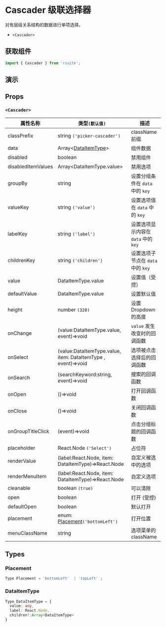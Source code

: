 # Cascader 级联选择器

对有层级关系结构的数据进行单项选择。

* `<Cascader>`

## 获取组件

```js
import { Cascader } from 'rsuite';
```

## 演示

<!--{demo}-->

## Props

### `<Cascader>`

| 属性名称           | 类型`(默认值)`                                               | 描述                                 |
| ------------------ | ------------------------------------------------------------ | ------------------------------------ |
| classPrefix        | string `('picker-cascader')`                                 | className 前缀                       |
| data               | Array&lt;[DataItemType](#DataItemType)&gt;                   | 组件数据                             |
| disabled           | boolean                                                      | 禁用组件                             |
| disabledItemValues | Array&lt;DataItemType.value&gt;                              | 禁用选项                             |
| groupBy            | string                                                       | 设置分组条件在 `data` 中的 `key`     |
| valueKey           | string `('value')`                                           | 设置选项值在 `data` 中的 `key`       |
| labelKey           | string `('label')`                                           | 设置选项显示内容在 `data` 中的 `key` |
| childrenKey        | string `('children')`                                        | 设置选项子节点在 `data` 中的 `key`   |
| value              | DataItemType.value                                           | 设置值（受控）                       |
| defaultValue       | DataItemType.value                                           | 设置默认值                           |
| height             | number `(320)`                                               | 设置 Dropdown 的高度                 |
| onChange           | (value:DataItemType.value, event)=>void                      | `value` 发生改变时的回调函数         |
| onSelect           | (value:DataItemType.value, item: DataItemType , event)=>void | 选项被点击选择后的回调函数           |
| onSearch           | (searchKeyword:string, event)=>void                          | 搜索的回调函数                       |
| onOpen             | ()=>void                                                     | 打开回调函数                         |
| onClose            | ()=>void                                                     | 关闭回调函数                         |
| onGroupTitleClick  | (event)=>void                                                | 点击分组标题的回调函数               |
| placeholder        | React.Node `('Select')`                                      | 占位符                               |
| renderValue        | (label:React.Node, item: DataItemType)=>React.Node           | 自定义被选中的选项                   |
| renderMenuItem     | (label:React.Node, item: DataItemType)=>React.Node           | 自定义选项                           |
| cleanable          | boolean `(true)`                                             | 可以清除                             |
| open               | boolean                                                      | 打开 (受控)                          |
| defaultOpen        | boolean                                                      | 默认打开                             |
| placement          | enum: [Placement](#Placement)`('bottomLeft')`                | 打开位置                             |
| menuClassName      | string                                                       | 选项菜单的 className                 |

## Types

### Placement

```ts
Type Placement = 'bottomLeft'  | 'topLeft' ;
```

### DataItemType

```ts
Type DataItemType = {
  value: any,
  label: React.Node,
  children?:Array<DataItemType>
}
```
